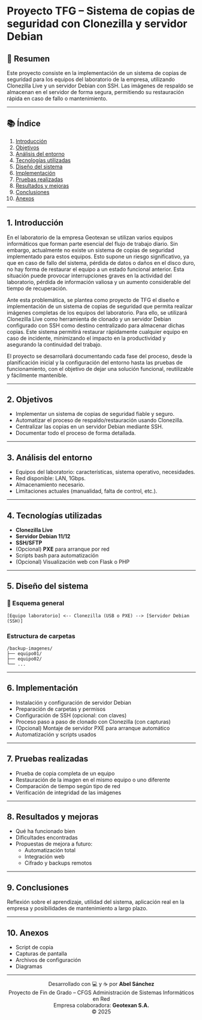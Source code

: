 # Proyecto TFG – Sistema de copias de seguridad con Clonezilla y servidor Debian

## 📌 Resumen

Este proyecto consiste en la implementación de un sistema de copias de seguridad para los equipos del laboratorio de la empresa, utilizando Clonezilla Live y un servidor Debian con SSH. Las imágenes de respaldo se almacenan en el servidor de forma segura, permitiendo su restauración rápida en caso de fallo o mantenimiento.

---

## 📚 Índice

1. [Introducción](#1-introducción)  
2. [Objetivos](#2-objetivos)  
3. [Análisis del entorno](#3-análisis-del-entorno)  
4. [Tecnologías utilizadas](#4-tecnologías-utilizadas)  
5. [Diseño del sistema](#5-diseño-del-sistema)  
6. [Implementación](#6-implementación)  
7. [Pruebas realizadas](#7-pruebas-realizadas)  
8. [Resultados y mejoras](#8-resultados-y-mejoras)  
9. [Conclusiones](#9-conclusiones)  
10. [Anexos](#10-anexos)

---

## 1. Introducción

En el laboratorio de la empresa Geotexan se utilizan varios equipos informáticos que forman parte esencial del flujo de trabajo diario. Sin embargo, actualmente no existe un sistema de copias de seguridad implementado para estos equipos. Esto supone un riesgo significativo, ya que en caso de fallo del sistema, pérdida de datos o daños en el disco duro, no hay forma de restaurar el equipo a un estado funcional anterior. Esta situación puede provocar interrupciones graves en la actividad del laboratorio, pérdida de información valiosa y un aumento considerable del tiempo de recuperación.

Ante esta problemática, se plantea como proyecto de TFG el diseño e implementación de un sistema de copias de seguridad que permita realizar imágenes completas de los equipos del laboratorio. Para ello, se utilizará Clonezilla Live como herramienta de clonado y un servidor Debian configurado con SSH como destino centralizado para almacenar dichas copias. Este sistema permitirá restaurar rápidamente cualquier equipo en caso de incidente, minimizando el impacto en la productividad y asegurando la continuidad del trabajo.

El proyecto se desarrollará documentando cada fase del proceso, desde la planificación inicial y la configuración del entorno hasta las pruebas de funcionamiento, con el objetivo de dejar una solución funcional, reutilizable y fácilmente mantenible.


---

## 2. Objetivos

- Implementar un sistema de copias de seguridad fiable y seguro.
- Automatizar el proceso de respaldo/restauración usando Clonezilla.
- Centralizar las copias en un servidor Debian mediante SSH.
- Documentar todo el proceso de forma detallada.

---

## 3. Análisis del entorno

- Equipos del laboratorio: características, sistema operativo, necesidades.
- Red disponible: LAN, 1Gbps.
- Almacenamiento necesario.
- Limitaciones actuales (manualidad, falta de control, etc.).

---

## 4. Tecnologías utilizadas

- **Clonezilla Live**
- **Servidor Debian 11/12**
- **SSH/SFTP**
- (Opcional) **PXE** para arranque por red
- Scripts bash para automatización
- (Opcional) Visualización web con Flask o PHP

---

## 5. Diseño del sistema

### 🔧 Esquema general

```text
[Equipo laboratorio] <-- Clonezilla (USB o PXE) --> [Servidor Debian (SSH)]
```

### Estructura de carpetas

```text
/backup-imagenes/
├── equipo01/
├── equipo02/
└── ...
```

---

## 6. Implementación

- Instalación y configuración de servidor Debian
- Preparación de carpetas y permisos
- Configuración de SSH (opcional: con claves)
- Proceso paso a paso de clonado con Clonezilla (con capturas)
- (Opcional) Montaje de servidor PXE para arranque automático
- Automatización y scripts usados

---

## 7. Pruebas realizadas

- Prueba de copia completa de un equipo
- Restauración de la imagen en el mismo equipo o uno diferente
- Comparación de tiempo según tipo de red
- Verificación de integridad de las imágenes

---

## 8. Resultados y mejoras

- Qué ha funcionado bien
- Dificultades encontradas
- Propuestas de mejora a futuro:
  - Automatización total
  - Integración web
  - Cifrado y backups remotos

---

## 9. Conclusiones

Reflexión sobre el aprendizaje, utilidad del sistema, aplicación real en la empresa y posibilidades de mantenimiento a largo plazo.

---

## 10. Anexos

- Script de copia
- Capturas de pantalla
- Archivos de configuración
- Diagramas

---

<p align="center">
  Desarrollado con 💻 y ☕ por <strong>Abel Sánchez</strong><br>
  Proyecto de Fin de Grado – CFGS Administración de Sistemas Informáticos en Red<br>
  Empresa colaboradora: <strong>Geotexan S.A.</strong><br>
  © 2025
</p>
